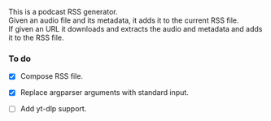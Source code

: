 This is a podcast RSS generator.  
Given an audio file and its metadata, it adds it to the current RSS file.  
If given an URL it downloads and extracts the audio and metadata and adds it to the RSS file.

### To do
- [X] Compose RSS file.
- [x] Replace argparser arguments with standard input.
- [ ] Add yt-dlp support.

